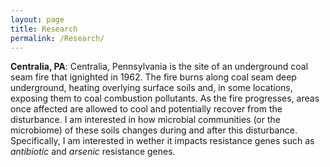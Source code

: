 ```yaml
---
layout: page
title: Research
permalink: /Research/
---
```


__Centralia, PA__: Centralia, Pennsylvania is the site of an underground coal seam fire that ignighted in 1962. The fire burns along coal seam deep underground, heating overlying surface soils and, in some locations, exposing them to coal combustion pollutants. As the fire progresses, areas once affected are allowed to cool and potentially recover from the disturbance. I am interested in how microbial communities (or the microbiome) of these soils changes during and after this disturbance. Specifically, I am interested in wether it impacts resistance genes such as _antibiotic_ and _arsenic_ resistance genes.  
